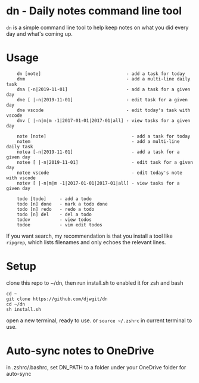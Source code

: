 # dn - Daily notes command line tool

`dn` is a simple command line tool to help keep notes on what you did every day and what's coming up.

# Usage
```
    dn [note]                                - add a task for today
    dnm                                      - add a multi-line daily task
    dna [-n|2019-11-01]                      - add a task for a given day
    dne [ |-n|2019-11-01]                    - edit task for a given day
    dne vscode                               - edit today's task with vscode
    dnv [ |-n|m|m -1|2017-01-01|2017-01|all] - view tasks for a given day
        
    note [note]                                - add a task for today
    notem                                      - add a multi-line daily task
    notea [-n|2019-11-01]                      - add a task for a given day
    notee [ |-n|2019-11-01]                    - edit task for a given day
    notee vscode                               - edit today's note with vscode
    notev [ |-n|m|m -1|2017-01-01|2017-01|all] - view tasks for a given day        
        
    todo [todo]     - add a todo
    todo [n] done   - mark a todo done
    todo [n] redo   - redo a todo
    todo [n] del    - del a todo
    todov           - view todos
    todoe           - vim edit todos
```

If you want search, my recommendation is that you install a tool like `ripgrep`, which lists filenames and only echoes the relevant lines.

# Setup
clone this repo to ~/dn, then run install.sh to enabled it for zsh and bash
```
cd ~
git clone https://github.com/djwgit/dn
cd ~/dn
sh install.sh
```
open a new terminal, ready to use. or `source ~/.zshrc` in current terminal to use.

# Auto-sync notes to OneDrive
in .zshrc/.bashrc, set DN_PATH to a folder under your OneDrive folder for auto-sync

